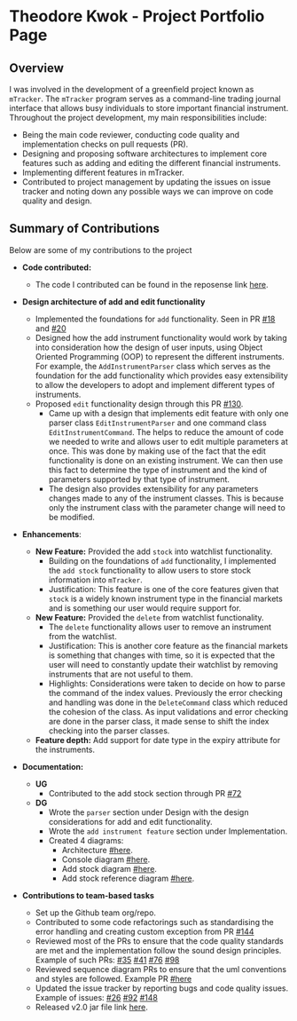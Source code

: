 # Theodore Kwok - Project Portfolio Page

## Overview
I was involved in the development of a greenfield project known as `mTracker`. The `mTracker` program
serves as a command-line trading journal interface that allows busy individuals to store important financial instrument.
Throughout the project development, my main responsibilities include:
* Being the main code reviewer, conducting code quality and implementation checks on pull requests (PR).
* Designing and proposing software architectures to implement core features such as adding and editing
the different financial instruments.
* Implementing different features in mTracker.
* Contributed to project management by updating the issues on issue tracker and noting down any possible ways we can
improve on code quality and design.

## Summary of Contributions
Below are some of my contributions to the project

* **Code contributed:**
  * The code I contributed can be found in the reposense link [here](https://nus-cs2113-ay2122s1.github.io/tp-dashboard/?search=&sort=groupTitle&sortWithin=title&timeframe=commit&mergegroup=&groupSelect=groupByRepos&breakdown=true&checkedFileTypes=docs~functional-code~test-code~other&since=2021-09-25&tabOpen=true&tabType=authorship&tabAuthor=theodorekwok&tabRepo=AY2122S1-CS2113T-T12-1%2Ftp%5Bmaster%5D&authorshipIsMergeGroup=false&authorshipFileTypes=docs~functional-code~test-code~other&authorshipIsBinaryFileTypeChecked=false).
* **Design architecture of add and edit functionality**
  * Implemented the foundations for `add` functionality. Seen in PR
  [#18](https://github.com/AY2122S1-CS2113T-T12-1/tp/pull/18) and 
  [#20](https://github.com/AY2122S1-CS2113T-T12-1/tp/pull/20)
  * Designed how the add instrument functionality would work by taking into consideration how the design of user 
  inputs, using Object Oriented Programming (OOP) to represent the different instruments. For 
  example, the `AddInstrumentParser` class which serves as the foundation for the add functionality which provides 
  easy extensibility to allow the developers to adopt and implement different types of instruments.
  * Proposed `edit` functionality design through this PR [#130](https://github.com/AY2122S1-CS2113T-T12-1/tp/pull/130).
    * Came up with a design that implements edit feature with only one parser class `EditInstrumentParser` and one command 
    class `EditInstrumentCommand`. The helps to reduce the amount of code we needed to write and allows user to edit 
    multiple parameters at once. This was done by making use of the fact that the edit functionality is done on an 
    existing instrument. We can then use this fact to determine the type of instrument and the kind of parameters supported 
    by that type of instrument. 
    * The design also provides extensibility for any parameters changes made to any of the 
    instrument classes. This is because only the instrument class with the parameter change will need to be modified.
  
* **Enhancements**:
  * **New Feature:** Provided the add `stock` into watchlist functionality.
    * Building on the foundations of `add` functionality, I implemented the `add stock` functionality to allow users to
    store stock information into `mTracker`.
    * Justification: This feature is one of the core features given that `stock` is a widely known instrument type in the
    financial markets and is something our user would require support for.
  * **New Feature:** Provided the `delete` from watchlist functionality.
    * The `delete` functionality allows user to remove an instrument from the watchlist.
    * Justification: This is another core feature as the financial markets is something that changes with time,
    so it is expected that the user will need to constantly update their watchlist by removing instruments that are not
    useful to them.
    * Highlights: Considerations were taken to decide on how to parse the command of the index values. Previously the
    error checking and handling was done in the `DeleteCommand` class which reduced the cohesion of the class. As input
    validations and error checking are done in the parser class, it made sense to shift the index checking into the parser
    classes.
  * **Feature depth:** Add support for date type in the expiry attribute for the instruments.

* **Documentation:**
  * **UG**
    * Contributed to the add stock section through PR [#72](https://github.com/AY2122S1-CS2113T-T12-1/tp/pull/72)
  * **DG**
    * Wrote the `parser` section under Design with the design considerations for add and edit functionality.
    * Wrote the `add instrument feature` section under Implementation.
    * Created 4 diagrams:
      * Architecture [#here](https://github.com/AY2122S1-CS2113T-T12-1/tp/blob/master/docs/images/ArchitectureDiagram.png).
      * Console diagram [#here](https://github.com/AY2122S1-CS2113T-T12-1/tp/blob/master/docs/images/ConsoleDiagram.png).
      * Add stock diagram [#here](https://github.com/AY2122S1-CS2113T-T12-1/tp/blob/master/docs/images/AddStockSequenceDiagram.png).
      * Add stock reference diagram [#here](https://github.com/AY2122S1-CS2113T-T12-1/tp/blob/master/docs/images/AddStockSequenceDiagramRef.png).
* **Contributions to team-based tasks**
  * Set up the Github team org/repo.
  * Contributed to some code refactorings such as standardising the error handling and creating custom exception from 
  PR [#144](https://github.com/AY2122S1-CS2113T-T12-1/tp/pull/144)
  * Reviewed most of the PRs to ensure that the code quality standards are met and the implementation follow the
  sound design principles. Example of such PRs: [#35](https://github.com/AY2122S1-CS2113T-T12-1/tp/pull/35)
    [#41](https://github.com/AY2122S1-CS2113T-T12-1/tp/pull/41)
    [#76](https://github.com/AY2122S1-CS2113T-T12-1/tp/pull/76)
    [#98](https://github.com/AY2122S1-CS2113T-T12-1/tp/pull/98)
  * Reviewed sequence diagram PRs to ensure that the uml conventions and styles are followed. Example PR [#here](https://github.com/AY2122S1-CS2113T-T12-1/tp/pull/131)
  * Updated the issue tracker by reporting bugs and code quality issues. Example of issues:
    [#26](https://github.com/AY2122S1-CS2113T-T12-1/tp/issues/26)
    [#92](https://github.com/AY2122S1-CS2113T-T12-1/tp/issues/92)
    [#148](https://github.com/AY2122S1-CS2113T-T12-1/tp/issues/148)
  * Released v2.0 jar file link [here](https://github.com/AY2122S1-CS2113T-T12-1/tp/releases/tag/v2.0-release).
